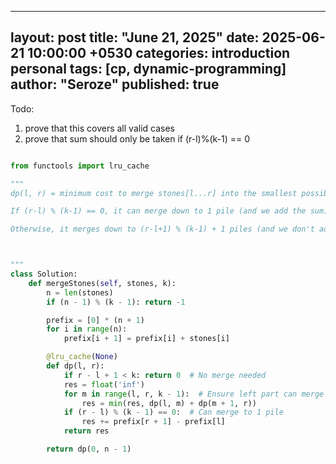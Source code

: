 
---
layout: post
title: "June 21, 2025"
date: 2025-06-21 10:00:00 +0530
categories: introduction personal
tags: [cp, dynamic-programming]
author: "Seroze"
published: true
---

Todo:

1. prove that this covers all valid cases
2. prove that sum should only be taken if (r-l)%(k-1) == 0

```python

from functools import lru_cache

"""
dp(l, r) = minimum cost to merge stones[l...r] into the smallest possible number of piles, where:

If (r-l) % (k-1) == 0, it can merge down to 1 pile (and we add the sum).

Otherwise, it merges down to (r-l+1) % (k-1) + 1 piles (and we don't add the sum).



"""
class Solution:
    def mergeStones(self, stones, k):
        n = len(stones)
        if (n - 1) % (k - 1): return -1

        prefix = [0] * (n + 1)
        for i in range(n):
            prefix[i + 1] = prefix[i] + stones[i]

        @lru_cache(None)
        def dp(l, r):
            if r - l + 1 < k: return 0  # No merge needed
            res = float('inf')
            for m in range(l, r, k - 1):  # Ensure left part can merge to 1
                res = min(res, dp(l, m) + dp(m + 1, r))
            if (r - l) % (k - 1) == 0:  # Can merge to 1 pile
                res += prefix[r + 1] - prefix[l]
            return res

        return dp(0, n - 1)
```
